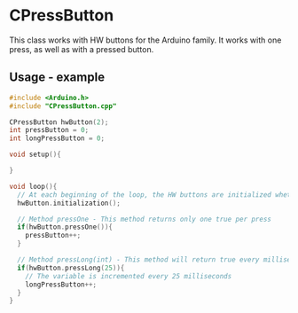# CPressButton
This class works with HW buttons for the Arduino family. It works with one press, as well as with a pressed button.

## Usage - example
```cpp
#include <Arduino.h>
#include "CPressButton.cpp"

CPressButton hwButton(2);
int pressButton = 0;
int longPressButton = 0;

void setup(){

}

void loop(){
  // At each beginning of the loop, the HW buttons are initialized whether or not they are pressed
  hwButton.initialization();

  // Method pressOne - This method returns only one true per press
  if(hwButton.pressOne()){
    pressButton++;
  }

  // Method pressLong(int) - This method will return true every millisecond that has elapsed while the button has been pressed.
  if(hwButton.pressLong(25)){
    // The variable is incremented every 25 milliseconds
    longPressButton++; 
  }
}

